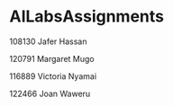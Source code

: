 # AILabsAssignments

108130 Jafer Hassan

120791 Margaret Mugo

116889 Victoria Nyamai

122466 Joan Waweru

